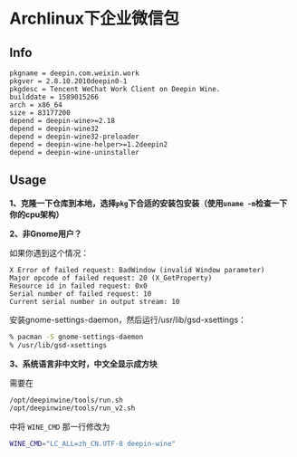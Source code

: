 
Archlinux下企业微信包
===================

## Info

```
pkgname = deepin.com.weixin.work
pkgver = 2.8.10.2010deepin0-1
pkgdesc = Tencent WeChat Work Client on Deepin Wine.
builddate = 1589015266
arch = x86_64
size = 83177200
depend = deepin-wine>=2.18
depend = deepin-wine32
depend = deepin-wine32-preloader
depend = deepin-wine-helper>=1.2deepin2
depend = deepin-wine-uninstaller
```


## Usage

**1、克隆一下仓库到本地，选择`pkg`下合适的安装包安装（使用`uname -m`检查一下你的cpu架构）**

**2、非Gnome用户？**

  如果你遇到这个情况：

  ```
  X Error of failed request: BadWindow (invalid Window parameter)
  Major opcode of failed request: 20 (X_GetProperty)
  Resource id in failed request: 0x0
  Serial number of failed request: 10
  Current serial number in output stream: 10
  ```

  安装gnome-settings-daemon，然后运行/usr/lib/gsd-xsettings：

  ```sh
  % pacman -S gnome-settings-daemon
  % /usr/lib/gsd-xsettings
  ```


**3、系统语言非中文时，中文全显示成方块**

  需要在

  ```sh
  /opt/deepinwine/tools/run.sh
  /opt/deepinwine/tools/run_v2.sh
  ```

  中将 `WINE_CMD` 那一行修改为

  ```sh
  WINE_CMD="LC_ALL=zh_CN.UTF-8 deepin-wine"
  ```